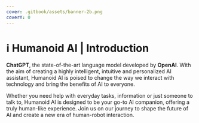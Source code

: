```yaml
---
cover: .gitbook/assets/banner-2b.png
coverY: 0
---
```


# ℹ Humanoid AI | Introduction

**ChatGPT**, the state-of-the-art language model developed by **OpenAI**. With the aim of creating a highly intelligent, intuitive and personalized AI assistant, Humanoid AI is poised to change the way we interact with technology and bring the benefits of AI to everyone.&#x20;



Whether you need help with everyday tasks, information or just someone to talk to, Humanoid AI is designed to be your go-to AI companion, offering a truly human-like experience. Join us on our journey to shape the future of AI and create a new era of human-robot interaction.
